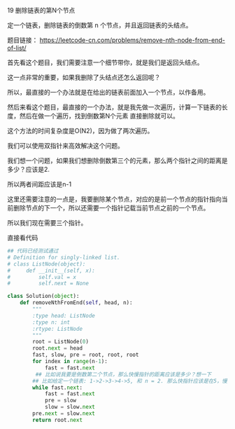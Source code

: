 19 删除链表的第N个节点

定一个链表，删除链表的倒数第 n 个节点，并且返回链表的头结点。

题目链接： https://leetcode-cn.com/problems/remove-nth-node-from-end-of-list/

首先看这个题目，我们需要注意一个细节带你，就是我们是返回头结点。

这一点非常的重要，如果我删除了头结点还怎么返回呢？

所以，最直接的一个办法就是在给出的链表前面加入一个节点，以作备用。

然后来看这个题目，最直接的一个办法，就是我先做一次遍历，计算一下链表的长度，然后在做一个遍历，找到倒数第N个元素
直接删除就可以。

这个方法的时间复杂度是O(N2)，因为做了两次遍历。

我们可以使用双指针来高效解决这个问题。

我们想一个问题，如果我们想删除倒数第三个的元素，那么两个指针之间的距离是多少？应该是2.

所以两者间距应该是n-1

这里还需要注意的一点是，我要删除某个节点，对应的是前一个节点的指针指向当前删除节点的下一个，所以还需要一个指针记载当前节点之前的一个节点。

所以我们现在需要三个指针。

直接看代码

```python 
## 代码已经测试通过
# Definition for singly-linked list.
# class ListNode(object):
#     def __init__(self, x):
#         self.val = x
#         self.next = None

class Solution(object):
    def removeNthFromEnd(self, head, n):
        """
        :type head: ListNode
        :type n: int
        :rtype: ListNode
        """
        root = ListNode(0)
        root.next = head
        fast, slow, pre = root, root, root
        for index in range(n-1):
            fast = fast.next
         ## 比如说我要是倒数第二个节点，那么快慢指针的距离应该是多少？想一下
        ## 比如给定一个链表: 1->2->3->4->5, 和 n = 2. 那么快指针应该是在5，慢指针应该是在4，两者相差的是1，所以这里走n-1 个
        while fast.next:
            fast = fast.next
            pre = slow
            slow = slow.next
        pre.next = slow.next
        return root.next 
```